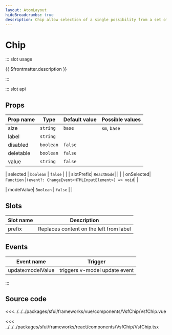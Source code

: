 ```yaml
---
layout: AtomLayout
hideBreadcrumbs: true
description: Chip allow selection of a single possibility from a set of options. They are a good alternative to toggle buttons, radio buttons, and single select menus. When `deletable` prop is set to `false` it can be selected and work as filter. When it's set to true, it disappears when clicked.
---
```

# Chip
::: slot usage

{{ $frontmatter.description }}

<Generate />

:::

::: slot api

## Props

| Prop name | Type      | Default value | Possible values   |
|-----------|-----------|---------------|-------------------|
| size      | `string`  | `base`        | `sm`, `base`      |
| label     | `string`  |               |                   |
| disabled  | `boolean` | `false`       |                   |
| deletable | `boolean` | `false`       |                   |
| value     | `string`  | `false`       |                   |
<!-- react -->
| selected  | `boolean` | `false`       |                   |
| slotPrefix| `ReactNode`|              |                   |
| onSelected| `Function` |`(event?: ChangeEvent<HTMLInputElement>) => void`|                         |
<!-- end react -->
<!-- vue -->
| modelValue| `Boolean`  |  `false`     |                   |


## Slots 

| Slot name |            Description            |
|-----------| :-------------------------------: |
| prefix |  Replaces content on the left from label  |

## Events

| Event name        |            Trigger             |
| ----------------- | :----------------------------: |
| update:modelValue | triggers v-model update event  |

<!-- end vue -->

:::


## Source code
<!-- vue -->
<<<../../../packages/sfui/frameworks/vue/components/VsfChip/VsfChip.vue
<!-- end vue -->
<!-- react -->
<<< ../../../packages/sfui/frameworks/react/components/VsfChip/VsfChip.tsx
<!-- end react -->